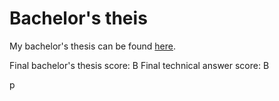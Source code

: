 # Bachelor's theis 
My bachelor's thesis can be found [here](https://github.com/DavidKocman36/IRCPhone).

<p>
Final bachelor's thesis score: B
Final technical answer score: B 
</p>p
